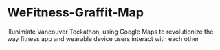 # WeFitness-Graffit-Map
illunimiate Vancouver Teckathon, using Google Maps to revolutionize the way fitness app and wearable device users interact with each other
